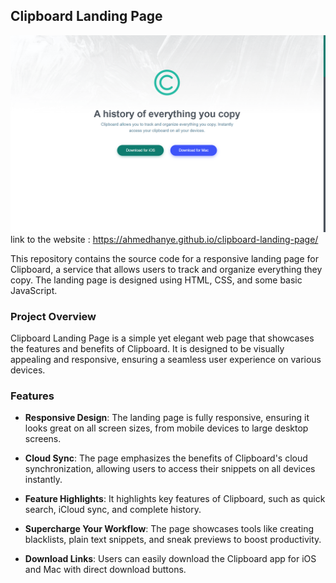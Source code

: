## Clipboard Landing Page

![Clipboard Landing Page](./preview.png)
link to the website : https://ahmedhanye.github.io/clipboard-landing-page/

This repository contains the source code for a responsive landing page for Clipboard, a service that allows users to track and organize everything they copy. The landing page is designed using HTML, CSS, and some basic JavaScript.

### Project Overview

Clipboard Landing Page is a simple yet elegant web page that showcases the features and benefits of Clipboard. It is designed to be visually appealing and responsive, ensuring a seamless user experience on various devices.

### Features

- **Responsive Design**: The landing page is fully responsive, ensuring it looks great on all screen sizes, from mobile devices to large desktop screens.

- **Cloud Sync**: The page emphasizes the benefits of Clipboard's cloud synchronization, allowing users to access their snippets on all devices instantly.

- **Feature Highlights**: It highlights key features of Clipboard, such as quick search, iCloud sync, and complete history.

- **Supercharge Your Workflow**: The page showcases tools like creating blacklists, plain text snippets, and sneak previews to boost productivity.

- **Download Links**: Users can easily download the Clipboard app for iOS and Mac with direct download buttons.
